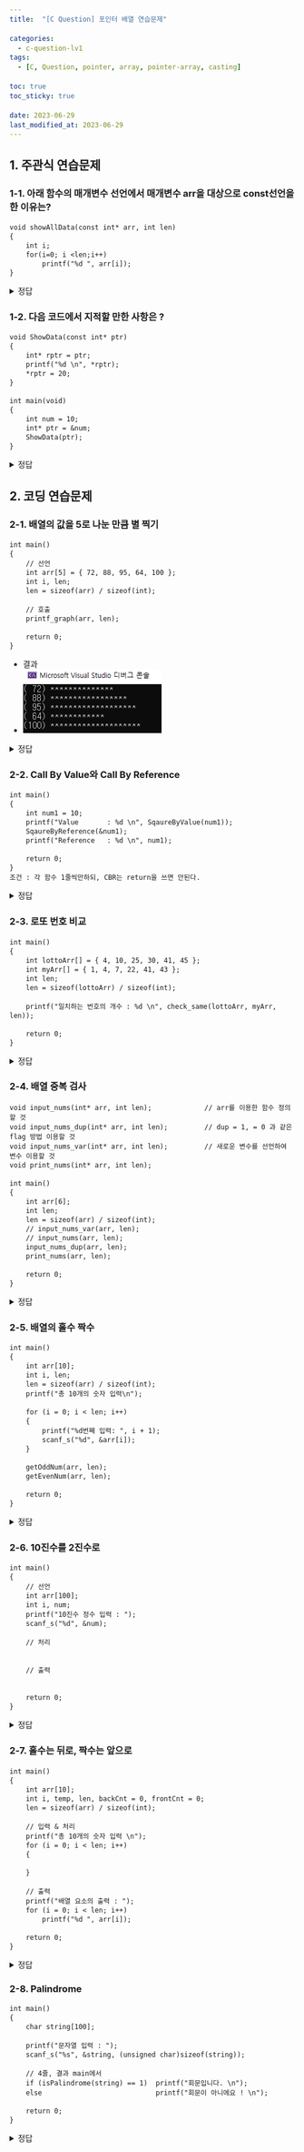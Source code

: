 ```yaml
---
title:  "[C Question] 포인터 배열 연습문제"

categories:
  - c-question-lv1
tags:
  - [C, Question, pointer, array, pointer-array, casting]

toc: true
toc_sticky: true

date: 2023-06-29
last_modified_at: 2023-06-29
---
```




## 1. 주관식 연습문제

### 1-1. 아래 함수의 매개변수 선언에서 매개변수 arr을 대상으로 const선언을 한 이유는?
```
void showAllData(const int* arr, int len)
{
	int i;
	for(i=0; i <len;i++)
		printf("%d ", arr[i]);
}
```
<details>
<summary> 정답 </summary>
<div markdown="1">

```
답변: 	다른 사람이 함수를 쓰거나 본인이 함수를 사용하면서
		혹시라도 포인터 변수의 참조 값을 이용하여,
		배열 arr의 값을 변경하지 못 하도록 const로 참조 값을 금지시키는 의도를 보였습니다.
		
	
모범 정답:	 문제에서 정의한 함수의 기능은 모든 data를 보여주는 함수로써,
            인자로 전달된 배열의 전체 요소를 출력해주는 기능을 가집니다.
            따라서, 프로그래머가 실수로라도 배열의 값을 바꿔서는 안됩니다.
            그래서, 매개변수 arr에 const를 추가하여,
            배열의 값을 바꾸려는 경우 컴파일 에러가 발생하게 됩니다.
```
</div>
</details>
		

		
		
		
		
### 1-2. 다음 코드에서 지적할 만한 사항은 ?		
```		
void ShowData(const int* ptr)
{
	int* rptr = ptr;
	printf("%d \n", *rptr);
	*rptr = 20;
}

int main(void)
{
	int num = 10;
	int* ptr = &num;
	ShowData(ptr);
}
```

<details>
<summary> 정답 </summary>
<div markdown="1">

```
답변: ShowData 함수의 기능은 매개변수의 주소값을 사용하여 포인터 변수의 값을 출력해주는 기능을 가지고 있습니다.
	그래서 값을 보여주되, 값을 변경하지는 못하도록 매개변수 ptr에 const를 사용하였지만,
	함수 안에서 정의된 포인터 변수 rptr이 매개변수 ptr을 대입했으므로,
	포인터 변수 rptr을 참조값으로 변경했을 때, num의 값이 변경이 돼서
	함수에 const를 쓴 의도를 무시해버렸습니다.

( 예시를 드는 건 위험 ! )
```
</div>
</details>


## 2. 코딩 연습문제

### 2-1. 배열의 값을 5로 나눈 만큼 별 찍기

```
int main()
{
	// 선언
	int arr[5] = { 72, 88, 95, 64, 100 };
	int i, len;
	len = sizeof(arr) / sizeof(int);

	// 호출
	printf_graph(arr, len);

	return 0;
}
```
- 결과
- ![결과물](../../images/d95181efc777a1153e6ba82c0da614fd6d84027c09db5c1fdade18d8e921a47a.png)  



<details>
<summary> 정답 </summary>
<div markdown="1">
<script src="https://gist.github.com/whalebee/a67e87670c08b2fd89b4b556c3bff5e3.js"></script>
</div>
</details>


### 2-2. Call By Value와 Call By Reference

```
int main()
{
	int num1 = 10;
	printf("Value		: %d \n", SqaureByValue(num1));
	SqaureByReference(&num1);
	printf("Reference	: %d \n", num1);

	return 0;
}
조건 : 각 함수 1줄씩만하되, CBR는 return을 쓰면 안된다.
```

<details>
<summary> 정답 </summary>
<div markdown="1">
<script src="https://gist.github.com/whalebee/4371ef0744ecde4610bb9b8af08cea54.js"></script>
</div>
</details>


### 2-3. 로또 번호 비교
```
int main()
{
	int lottoArr[] = { 4, 10, 25, 30, 41, 45 };
	int myArr[] = { 1, 4, 7, 22, 41, 43 };
	int len;
	len = sizeof(lottoArr) / sizeof(int);

	printf("일치하는 번호의 개수 : %d \n", check_same(lottoArr, myArr, len));

	return 0;
}

```

<details>
<summary> 정답 </summary>
<div markdown="1">
<script src="https://gist.github.com/whalebee/54c3c8df3dd37c5eea715afc3bde96d4.js"></script>
</div>
</details>



### 2-4. 배열 중복 검사
```
void input_nums(int* arr, int len);             // arr를 이용한 함수 정의할 것
void input_nums_dup(int* arr, int len);         // dup = 1, = 0 과 같은 flag 방법 이용할 것
void input_nums_var(int* arr, int len);         // 새로운 변수를 선언하여 변수 이용할 것
void print_nums(int* arr, int len);

int main()
{
	int arr[6];
	int len;
	len = sizeof(arr) / sizeof(int);
	// input_nums_var(arr, len);
	// input_nums(arr, len);
	input_nums_dup(arr, len);
	print_nums(arr, len);

	return 0;
}
```


<details>
<summary> 정답 </summary>
<div markdown="1">
<script src="https://gist.github.com/whalebee/4bdf51bcb01e053378e00b6d7bee50a5.js"></script>
</div>
</details>


### 2-5. 배열의 홀수 짝수
```
int main()
{
	int arr[10];
	int i, len;
	len = sizeof(arr) / sizeof(int);
	printf("총 10개의 숫자 입력\n");

	for (i = 0; i < len; i++)
	{
		printf("%d번째 입력: ", i + 1);
		scanf_s("%d", &arr[i]);
	}

	getOddNum(arr, len);
	getEvenNum(arr, len);

	return 0;
}
```

<details>
<summary> 정답 </summary>
<div markdown="1">
<script src="https://gist.github.com/whalebee/0dd0071427eca1db8b90d80938e09da9.js"></script>
</div>
</details>



### 2-6. 10진수를 2진수로
```
int main()
{
	// 선언
	int arr[100];
	int i, num;
	printf("10진수 정수 입력 : ");
	scanf_s("%d", &num);

	// 처리


	// 출력


	return 0;
}
```

<details>
<summary> 정답 </summary>
<div markdown="1">
<script src="https://gist.github.com/whalebee/4db59bcc753d738c012d0f5cac52fcae.js"></script>
</div>
</details>



### 2-7. 홀수는 뒤로, 짝수는 앞으로
```
int main()
{
	int arr[10];
	int i, temp, len, backCnt = 0, frontCnt = 0;
	len = sizeof(arr) / sizeof(int);

	// 입력 & 처리
	printf("총 10개의 숫자 입력 \n");
	for (i = 0; i < len; i++)
	{

	}

	// 출력
	printf("배열 요소의 출력 : ");
	for (i = 0; i < len; i++)
		printf("%d ", arr[i]);

	return 0;
}
```


<details>
<summary> 정답 </summary>
<div markdown="1">
<script src="https://gist.github.com/whalebee/2d7741e56ae1ec9e05289136581b7ee3.js"></script>
</div>
</details>


### 2-8. Palindrome
```
int main()
{
	char string[100];

	printf("문자열 입력 : ");
	scanf_s("%s", &string, (unsigned char)sizeof(string));

	// 4줄, 결과 main에서
	if (isPalindrome(string) == 1)	printf("회문입니다. \n");
	else							printf("회문이 아니에요 ! \n");
	
	return 0;
}
```


<details>
<summary> 정답 </summary>
<div markdown="1">
<script src="https://gist.github.com/whalebee/eb4b66d51bac48d7a00ebd1f5f95eb1d.js"></script>
</div>
</details>